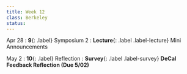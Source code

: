 ```yaml
---
title: Week 12
class: Berkeley
status:
---
```


Apr 28
: **9**{: .label} Symposium 2
: **Lecture**{: .label .label-lecture} Mini Announcements

May 2
: **10**{: .label}  Reflection
: **Survey**{: .label .label-survey} **DeCal Feedback Reflection (Due 5/02)**
